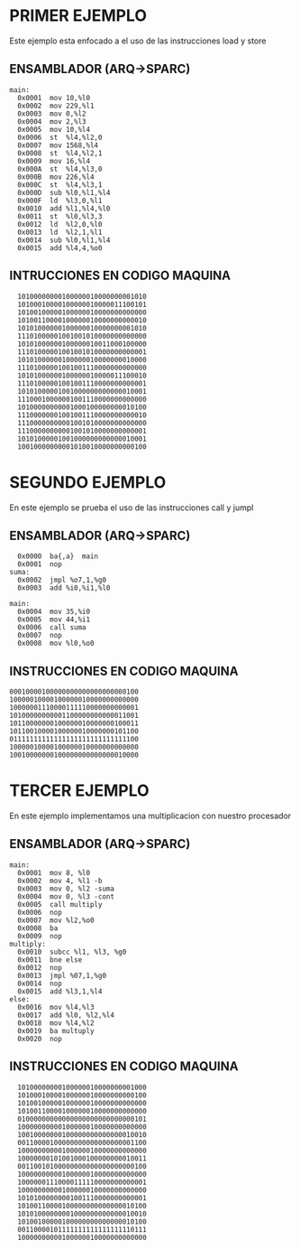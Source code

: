 # PRIMER EJEMPLO

Este ejemplo esta enfocado a el uso de las
instrucciones load y store

##  ENSAMBLADOR (ARQ->SPARC)

```
main:
  0x0001  mov 10,%l0
  0x0002  mov 229,%l1
  0x0003  mov 0,%l2
  0x0004  mov 2,%l3
  0x0005  mov 10,%l4
  0x0006  st  %l4,%l2,0
  0x0007  mov 1568,%l4
  0x0008  st  %l4,%l2,1
  0x0009  mov 16,%l4
  0x000A  st  %l4,%l3,0
  0x000B  mov 226,%l4
  0x000C  st  %l4,%l3,1
  0x000D  sub %l0,%l1,%l4
  0x000F  ld  %l3,0,%l1
  0x0010  add %l1,%l4,%l0
  0x0011  st  %l0,%l3,3
  0x0012  ld  %l2,0,%l0
  0x0013  ld  %l2,1,%l1
  0x0014  sub %l0,%l1,%l4
  0x0015  add %l4,4,%o0
```

## INTRUCCIONES EN CODIGO MAQUINA

```
  10100000000100000010000000001010
  10100010000100000010000011100101
  10100100000100000010000000000000
  10100110000100000010000000000010
  10101000000100000010000000001010
  11101000001001001010000000000000
  10101000000100000010011000100000
  11101000001001001010000000000001
  10101000000100000010000000010000
  11101000001001001110000000000000
  10101000000100000010000011100010
  11101000001001001110000000000001
  10101000001001000000000000010001
  11100010000001001110000000000000
  10100000000001000100000000010100
  11100000001001001110000000000010
  11100000000001001010000000000000
  11100000000001001010000000000001
  10101000001001000000000000010001
  10010000000001010010000000000100
```

# SEGUNDO EJEMPLO

En este ejemplo se prueba el uso de las instrucciones
call y jumpl

## ENSAMBLADOR (ARQ->SPARC)

```
  0x0000  ba{,a}  main
  0x0001  nop     
suma:
  0x0002  jmpl %o7,1,%g0
  0x0003  add %i0,%i1,%l0  

main:
  0x0004  mov 35,%i0
  0x0005  mov 44,%i1
  0x0006  call suma
  0x0007  nop
  0x0008  mov %l0,%o0
```

## INSTRUCCIONES EN CODIGO MAQUINA

```
00010000100000000000000000000100
10000010000100000010000000000000
10000001110000111110000000000001
10100000000001100000000000011001
10110000000100000010000000100011
10110010000100000010000000101100
01111111111111111111111111111100
10000010000100000010000000000000
10010000000100000000000000010000
```

# TERCER EJEMPLO

En este ejemplo implementamos una multiplicacion
con nuestro procesador

## ENSAMBLADOR (ARQ->SPARC)

```
main:
  0x0001  mov 8, %l0
  0x0002  mov 4, %l1 -b
  0x0003  mov 0, %l2 -suma
  0x0004  mov 0, %l3 -cont
  0x0005  call multiply
  0x0006  nop
  0x0007  mov %l2,%o0
  0x0008  ba
  0x0009  nop
multiply:
  0x0010  subcc %l1, %l3, %g0
  0x0011  bne else
  0x0012  nop
  0x0013  jmpl %07,1,%g0
  0x0014  nop
  0x0015  add %l3,1,%l4
else:
  0x0016  mov %l4,%l3
  0x0017  add %l0, %l2,%l4
  0x0018  mov %l4,%l2
  0x0019  ba multuply
  0x0020  nop
```

## INSTRUCCIONES EN CODIGO MAQUINA

```
  10100000000100000010000000001000
  10100010000100000010000000000100
  10100100000100000010000000000000
  10100110000100000010000000000000
  01000000000000000000000000000101
  10000000000100000010000000000000
  10010000000100000000000000010010
  00110000100000000000000000001100
  10000000000100000010000000000000
  10000000101001000100000000010011
  00110010100000000000000000000100
  10000000000100000010000000000000
  10000001110000111110000000000001
  10000000000100000010000000000000
  10101000000001001110000000000001
  10100110000100000000000000010100
  10101000000001000000000000010010
  10100100000100000000000000010100
  00110000101111111111111111110111
  10000000000100000010000000000000
```
